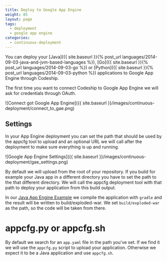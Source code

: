 ```yaml
---
title: Deploy to Google App Engine
weight: 85
layout: page
tags:
  - deployment
  - google app engine
categories:
  - continuous-deployment
---
```

You can deploy your [Java]({{ site.baseurl }}{% post_url languages/2014-09-03-java-and-jvm-based-languages %}), [Go]({{ site.baseurl }}{% post_url languages/2014-09-03-go %}) or [Python]({{ site.baseurl }}{% post_url languages/2014-09-03-python %}) applications to Google App Engine through Codeship.

The first time you want to connect Codeship to Google App Engine we will
ask for credentials through OAuth.

![Connect got Google App Engine]({{ site.baseurl }}/images/continuous-deployment/connect_to_gae.png)

## Settings

In your App Engine deployment you can set the path that should be used by
the appcfg tool to upload and an optional URL we will call after the deployment
to make sure everything is up and running.

![Google App Engine Settings]({{ site.baseurl }}/images/continuous-deployment/gae_settings.png)

By default we will upload from the root of your repository. If you build for
example your Java app in a different directory you have to set the path to the
that different directory. We will call the appcfg deployment tool with that path
to deploy your application from this build output.

In our [Java App Engine Example](https://github.com/CodeshipExamples/java-app-engine)
we compile the application with `gradle` and the result will be written to
build/exploded-war. We set `build/exploded-war` as the path, so the code will
be taken from there.

# appcfg.py or appcfg.sh

By default we search for an `app.yaml` file in the path you've set. If we
find it we will use the `appcfg.py` script to upload your application. Otherwise we
expect it to be a Java application and use `appcfg.sh`.
